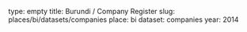 type: empty
title: Burundi / Company Register
slug: places/bi/datasets/companies
place: bi
dataset: companies
year: 2014
